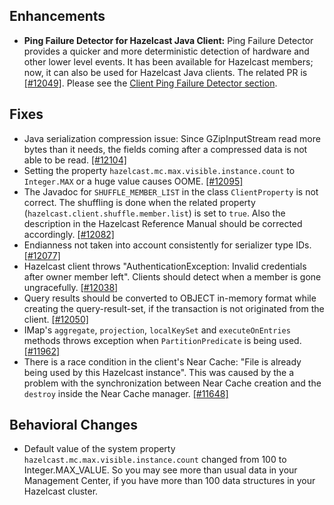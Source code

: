 ## Enhancements

- **Ping Failure Detector for Hazelcast Java Client:** Ping Failure Detector provides a quicker and more deterministic detection of hardware and other lower level events. It has been available for Hazelcast members; now, it can also be used for Hazelcast Java clients. The related PR is [[#12049]](https://github.com/hazelcast/hazelcast/pull/12049). Please see the [Client Ping Failure Detector section](http://docs.hazelcast.org/docs/3.9.3/manual/html-single/index.html#client-ping-failure-detector).

## Fixes

- Java serialization compression issue: Since GZipInputStream read more bytes than it needs, the fields coming after a compressed data is not able to be read. [[#12104]](https://github.com/hazelcast/hazelcast/issues/12104)
- Setting the property `hazelcast.mc.max.visible.instance.count` to `Integer.MAX` or a huge value causes OOME. [[#12095]](https://github.com/hazelcast/hazelcast/issues/12095)
- The Javadoc for `SHUFFLE_MEMBER_LIST` in the class `ClientProperty` is not correct. The shuffling is done when the related property (`hazelcast.client.shuffle.member.list`) is set to `true`. Also the description in the Hazelcast Reference Manual should be corrected accordingly. [[#12082]](https://github.com/hazelcast/hazelcast/issues/12082)
- Endianness not taken into account consistently for serializer type IDs. [[#12077]](https://github.com/hazelcast/hazelcast/issues/12077)
- Hazelcast client throws "AuthenticationException: Invalid credentials after owner member left". Clients should detect when a member is gone ungracefully. [[#12038]](https://github.com/hazelcast/hazelcast/issues/12038)
- Query results should be converted to OBJECT in-memory format while creating the query-result-set, if the transaction is not originated from the client. [[#12050]](https://github.com/hazelcast/hazelcast/issues/12050)
- IMap's `aggregate`, `projection`, `localKeySet` and `executeOnEntries` methods throws exception when `PartitionPredicate` is being used. [[#11962]](https://github.com/hazelcast/hazelcast/issues/11962)
- There is a race condition in the client's Near Cache: "File is already being used by this Hazelcast instance". This was caused by the a problem with the synchronization between Near Cache creation and the `destroy` inside the Near Cache manager. [[#11648]](https://github.com/hazelcast/hazelcast/issues/11648)


## Behavioral Changes

- Default value of the system property `hazelcast.mc.max.visible.instance.count` changed from 100 to Integer.MAX_VALUE. So you may see more than usual data in your Management Center, if you have more than 100 data structures in your Hazelcast cluster.